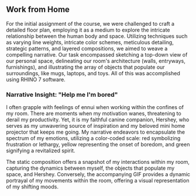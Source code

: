 
## Work from Home

For the initial assignment of the course, we were challenged to craft a detailed floor plan, employing it as a medium to explore the intricate relationship between the human body and space. Utilizing techniques such as varying line weights, intricate color schemes, meticulous detailing, strategic patterns, and layered compositions, we aimed to weave a compelling narrative. Our task encompassed sketching a top-down view of our personal space, delineating our room's architecture (walls, entryways, furnishings), and illustrating the array of objects that populate our surroundings, like mugs, laptops, and toys. All of this was accomplished using RHINO 7 software.

### Narrative Insight: "Help me I'm bored"

I often grapple with feelings of ennui when working within the confines of my room. There are moments when my motivation wanes, threatening to derail my productivity. Yet, it is my faithful canine companion, Hershey, who serves as my unwavering source of inspiration and my beloved mini home projector that keeps me going. My narrative endeavors to encapsulate the spectrum of my emotions, utilizing a color-coded scale: red symbolizing frustration or lethargy, yellow representing the onset of boredom, and green signifying a revitalized spirit.

The static composition offers a snapshot of my interactions within my room, capturing the dynamics between myself, the objects that populate my space, and Hershey. Conversely, the accompanying GIF provides a dynamic portrayal of my movements within the room, offering a visual representation of my shifting moods.
